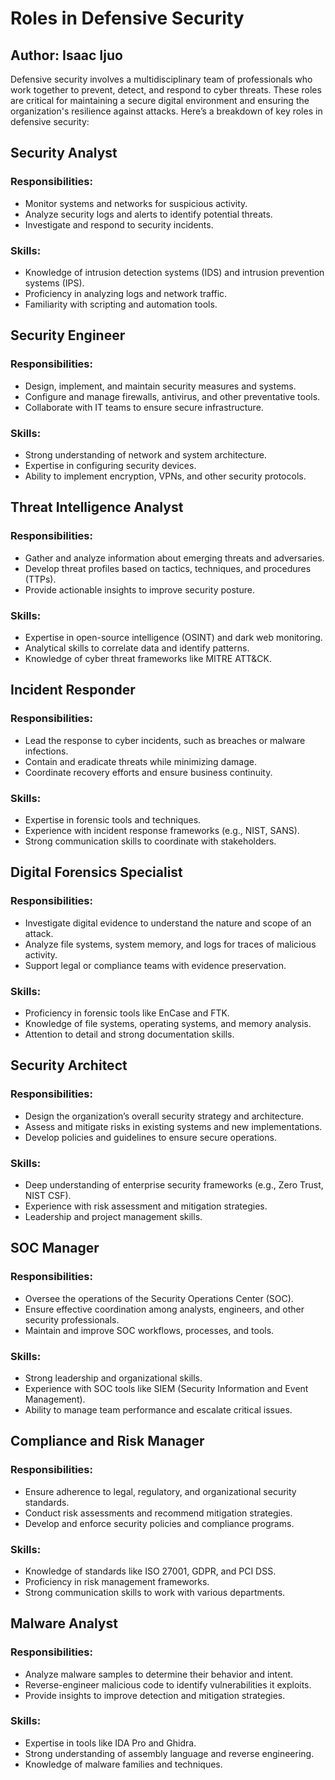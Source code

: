<!DOCTYPE html>
<html lang="en">
<head>
<meta charset="UTF-8">
<meta name="viewport" content="width=device-width, initial-scale=1.0">
<meta name="title" content="Roles in Defensive Security">
<meta name="description" content="An in-depth exploration of key roles in defensive security to protect organizations against cyber threats.">
<meta name="keywords" content="Defensive Security, Cybersecurity Roles, Security Analyst, SOC Manager, Malware Analyst, Threat Intelligence, Incident Responder">
<meta name="author" content="Isaac Ijuo">
</head>
<body>
<h1>Roles in Defensive Security</h1>
<h2> Author: Isaac Ijuo </h2>
<p>Defensive security involves a multidisciplinary team of professionals who work together to prevent, detect, and respond to cyber threats. These roles are critical for maintaining a secure digital environment and ensuring the organization's resilience against attacks. Here’s a breakdown of key roles in defensive security:</p>

<h2><b>Security Analyst</b></h2>
<h3>Responsibilities:</h3>
<ul>
 <li>Monitor systems and networks for suspicious activity.</li>
<li>Analyze security logs and alerts to identify potential threats.</li>
<li>Investigate and respond to security incidents.</li>
</ul>
<h3>Skills:</h3>
<ul>
<li>Knowledge of intrusion detection systems (IDS) and intrusion prevention systems (IPS).</li>
<li>Proficiency in analyzing logs and network traffic.</li>
 <li>Familiarity with scripting and automation tools.</li>
</ul>

<h2><b>Security Engineer</b></h2>
    <h3>Responsibilities:</h3>
<ul>
 <li>Design, implement, and maintain security measures and systems.</li>
 <li>Configure and manage firewalls, antivirus, and other preventative tools.</li>
<li>Collaborate with IT teams to ensure secure infrastructure.</li>
</ul>
<h3>Skills:</h3>
<ul>
<li>Strong understanding of network and system architecture.</li>
<li>Expertise in configuring security devices.</li>
<li>Ability to implement encryption, VPNs, and other security protocols.</li>
</ul>

<h2><b> Threat Intelligence Analyst</b></h2>
<h3>Responsibilities:</h3>
<ul>
<li>Gather and analyze information about emerging threats and adversaries.</li>
<li>Develop threat profiles based on tactics, techniques, and procedures (TTPs).</li>
<li>Provide actionable insights to improve security posture.</li>
</ul>
<h3>Skills:</h3>
<ul>
<li>Expertise in open-source intelligence (OSINT) and dark web monitoring.</li>
<li>Analytical skills to correlate data and identify patterns.</li>
<li>Knowledge of cyber threat frameworks like MITRE ATT&CK.</li>
</ul>
<h2><b>Incident Responder</b></h2>
<h3>Responsibilities:</h3>
<ul>
<li>Lead the response to cyber incidents, such as breaches or malware infections.</li>
<li>Contain and eradicate threats while minimizing damage.</li>
<li>Coordinate recovery efforts and ensure business continuity.</li>
</ul>
<h3>Skills:</h3>
<ul>
<li>Expertise in forensic tools and techniques.</li>
<li>Experience with incident response frameworks (e.g., NIST, SANS).</li>
<li>Strong communication skills to coordinate with stakeholders.</li>
</ul>

<h2><b> Digital Forensics Specialist </b></h2>
<h3>Responsibilities:</h3>
<ul>
<li>Investigate digital evidence to understand the nature and scope of an attack.</li>
<li>Analyze file systems, system memory, and logs for traces of malicious activity.</li>
<li>Support legal or compliance teams with evidence preservation.</li>
 </ul>
<h3>Skills:</h3>
<ul>
<li>Proficiency in forensic tools like EnCase and FTK.</li>
<li>Knowledge of file systems, operating systems, and memory analysis.</li>
<li>Attention to detail and strong documentation skills.</li>
</ul>

<h2><b> Security Architect</b></h2>
<h3>Responsibilities:</h3>
<ul>
<li>Design the organization’s overall security strategy and architecture.</li>
<li>Assess and mitigate risks in existing systems and new implementations.</li>
<li>Develop policies and guidelines to ensure secure operations.</li>
</ul>
<h3>Skills:</h3>
<ul>
<li>Deep understanding of enterprise security frameworks (e.g., Zero Trust, NIST CSF).</li>
<li>Experience with risk assessment and mitigation strategies.</li>
<li>Leadership and project management skills.</li>
</ul>
<h2><b> SOC Manager </b></h2>
<h3>Responsibilities:</h3>
<ul>
<li>Oversee the operations of the Security Operations Center (SOC).</li>
<li>Ensure effective coordination among analysts, engineers, and other security professionals.</li>
<li>Maintain and improve SOC workflows, processes, and tools.</li>
    </ul>
<h3>Skills:</h3>
<ul>
<li>Strong leadership and organizational skills.</li>
<li>Experience with SOC tools like SIEM (Security Information and Event Management).</li>
<li>Ability to manage team performance and escalate critical issues.</li>
    </ul>   
<h2><b> Compliance and Risk Manager </b></h2>
    <h3>Responsibilities:</h3>
 <ul>
<li>Ensure adherence to legal, regulatory, and organizational security standards.</li>
 <li>Conduct risk assessments and recommend mitigation strategies.</li>
<li>Develop and enforce security policies and compliance programs.</li>
 </ul>
<h3>Skills:</h3>
 <ul>
 <li>Knowledge of standards like ISO 27001, GDPR, and PCI DSS.</li>
 <li>Proficiency in risk management frameworks.</li>
 <li>Strong communication skills to work with various departments.</li>
</ul>

<h2><b> Malware Analyst </b></h2>
<h3>Responsibilities:</h3>
<ul>
<li>Analyze malware samples to determine their behavior and intent.</li>
<li>Reverse-engineer malicious code to identify vulnerabilities it exploits.</li>
<li>Provide insights to improve detection and mitigation strategies.</li>
</ul>
<h3>Skills:</h3>
<ul>
<li>Expertise in tools like IDA Pro and Ghidra.</li>
<li>Strong understanding of assembly language and reverse engineering.</li>
<li>Knowledge of malware families and techniques.</li>
</ul>
